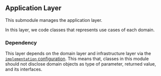 ## Application Layer

This submodule manages the application layer.

In this layer, we code classes that represents use cases of each domain.

### Dependency

This layer depends on the domain layer and infrastructure layer via the [`implementation` configuration](https://docs.gradle.org/current/userguide/java_library_plugin.html#sec:java_library_separation).
This means that, classes in this module should not disclose domain objects as type of parameter, returned value, and its interfaces.
